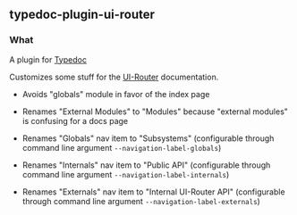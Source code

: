 ## typedoc-plugin-ui-router

### What

A plugin for [Typedoc](http://typedoc.org)

Customizes some stuff for the [UI-Router](https://ui-router.github.io/) documentation.


- Avoids "globals" module in favor of the index page
- Renames "External Modules" to "Modules" because "external modules" is confusing for a docs page

- Renames "Globals" nav item to "Subsystems" (configurable through command line argument `--navigation-label-globals`)
- Renames "Internals" nav item to "Public API" (configurable through command line argument `--navigation-label-internals`)
- Renames "Externals" nav item to "Internal UI-Router API" (configurable through command line argument `--navigation-label-externals`)
